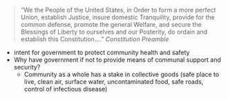 > “We the People of the United States, in Order to form a more perfect Union, establish Justice, insure domestic Tranquility, provide for the common defense,
promote the general Welfare, and secure the Blessings of Liberty to ourselves and our Posterity, do ordain and establish this Constitution….”
 *Constitution Preamble*

- intent for government to protect community health and safety
- Why have government if not to provide means of communal support and security?
	- Community as a whole has a stake in collective goods (safe place to live, clean air, surface water, uncontaminated food, safe roads, control of infectious disease)